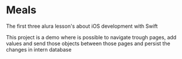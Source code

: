 # Meals
The first three alura lesson's about iOS development with Swift

This project is a demo where is possible to navigate trough pages, add values and send those objects between those pages and
persist the changes in intern database
